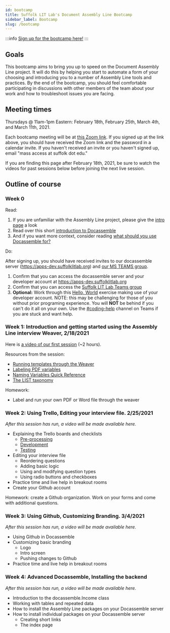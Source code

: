 ```yaml
---
id: bootcamp
title: Suffolk LIT Lab's Document Assembly Line Bootcamp
sidebar_label: Bootcamp
slug: /bootcamp
---
```


:::info
[Sign up for the bootcamp here!](https://forms.office.com/Pages/ResponsePage.aspx?id=qT9zeA5UuE6_KXPE7rY0Ep29qeo5z4ZGjzDlWqnZjHVUNzlCSVdVU0NWVDRQMVU1OFlBNVA3V1EwNCQlQCN0PWcu)
:::

## Goals

This bootcamp aims to bring you up to speed on the Document Assembly Line project. It will do this by helping you start to automate a form of your choosing and introducing you to a number of Assembly Line tools and practices. By the end of the bootcamp, you should feel comfortable participating in discussions with other members of the team about your work and how to troubleshoot issues you are facing.

## Meeting times

Thursdays @ 11am-1pm Eastern: February 18th, February 25th, March 4th, and March 11th, 2021.

Each bootcamp meeting will be at [this Zoom link](https://suffolk.zoom.us/j/96015143827). If you signed up at the link above, you should have received the Zoom link and the password in a calendar invite. If you haven't received an invite or you haven't signed up, email "mass access at suffolk dot edu."

If you are finding this page after February 18th, 2021, be sure to watch the videos for past sessions below before joining the next live session.

## Outline of course

### Week 0

Read:

1. If you are unfamiliar with the Assembly Line project, please give the [intro page](intro.md) a look
1. Read over this short [introduction to Docassemble](https://suffolklitlab.org/legal-tech-class/docs/introduction-to-docassemble)
1. And if you want more context, consider reading [what should you use Docassemble for?](https://suffolklitlab.org/legal-tech-class/docs/practical-guide-docassemble/practical-guide-docassemble)

Do:

After signing up, you should have received invites to our docassemble server (https://apps-dev.suffolklitlab.org) and [our MS TEAMS group](https://teams.microsoft.com/l/channel/19%3a143ac652e7f1494aacda1f6793b21ccc%40thread.tacv2/bootcamp?groupId=eaa9bd9d-cf39-4686-8f30-e55aa9d98c75&tenantId=78733fa9-540e-4eb8-bf29-73c4eeb63412).

1. Confirm that you can access the docassemble server and your developer account at https://apps-dev.suffolklitlab.org
1. Confirm that you can access the [Suffolk LIT Lab Teams group](https://teams.microsoft.com/l/channel/19%3a143ac652e7f1494aacda1f6793b21ccc%40thread.tacv2/bootcamp?groupId=eaa9bd9d-cf39-4686-8f30-e55aa9d98c75&tenantId=78733fa9-540e-4eb8-bf29-73c4eeb63412)
1. **Optional:** Work through this [Hello, World](https://suffolklitlab.org/legal-tech-class/docs/classes/docacon-2020/hello-world) exercise making use of your developer account. NOTE: this may be challenging for those of you without prior programing experience. You will **NOT** be behind if you can't do it all on your own. Use the [#coding-help](https://teams.microsoft.com/l/channel/19%3ae16e9e9701a5445ea4035b5cb776a4cc%40thread.tacv2/coding-help?groupId=eaa9bd9d-cf39-4686-8f30-e55aa9d98c75&tenantId=78733fa9-540e-4eb8-bf29-73c4eeb63412) channel on Teams if you are stuck and want help.

### Week 1: Introduction and getting started using the Assembly Line interview Weaver, 2/18/2021

Here is [a video of our first session](https://www.youtube.com/watch?v=SILuBSKWoaw) (~2 hours).

Resources from the session:

* [Running templates through the Weaver](weaver_overview.md)
* [Labeling PDF variables](pdfs.md)
* [Naming Variables Quick Reference](doc_vars_reference.md)
* [The LIST taxonomy](https://taxonomy.legal/)

Homework:

* Label and run your own PDF or Word file through the weaver

### Week 2: Using Trello, Editing your interview file. 2/25/2021

_After this session has run, a video will be made available here._

* Explaining the Trello boards and checklists
    * [Pre-processing](https://trello.com/b/TLXUvTFb/1-assembly-line-bootcamp-pre-processing) 
    * [Development](https://trello.com/b/kciaTOph/2-assembly-line-bootcamp-development) 
    * [Testing](https://trello.com/b/om3C3Iy6/3-assembly-line-bootcamp-testing) 
* Editing your interview file
    * Reordering questions
    * Adding basic logic
    * Using and modifying question types
    * Using radio buttons and checkboxes
* Practice time and live help in breakout rooms
* Create your Github account

Homework: create a Github organization. Work on your forms and come with
additional questions.

### Week 3: Using Github, Customizing Branding. 3/4/2021

_After this session has run, a video will be made available here._

* Using Github in Docassemble
* Customizing basic branding
    * Logo
    * Intro screen
    * Pushing changes to Github
* Practice time and live help in breakout rooms

### Week 4: Advanced Docassemble, Installing the backend

_After this session has run, a video will be made available here._

* Introduction to the docassemble.Income class
* Working with tables and repeated data
* How to install the Assembly Line packages on your Docassemble server
* How to install individual packages on your Docassemble server
    * Creating short links
    * The index page


